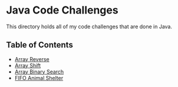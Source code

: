 # Java Code Challenges

This directory holds all of my code challenges that are done in Java.

## Table of Contents
- [Array Reverse](./challenges/ArrayShift/ArrayReverse)
- [Array Shift](./challenges/ArrayShift/src/main/java/ArrayShift)
- [Array Binary Search](./challenges/ArrayShift/src/main/java/BinarySearch)
- [FIFO Animal Shelter](./challenges/Utilities)
